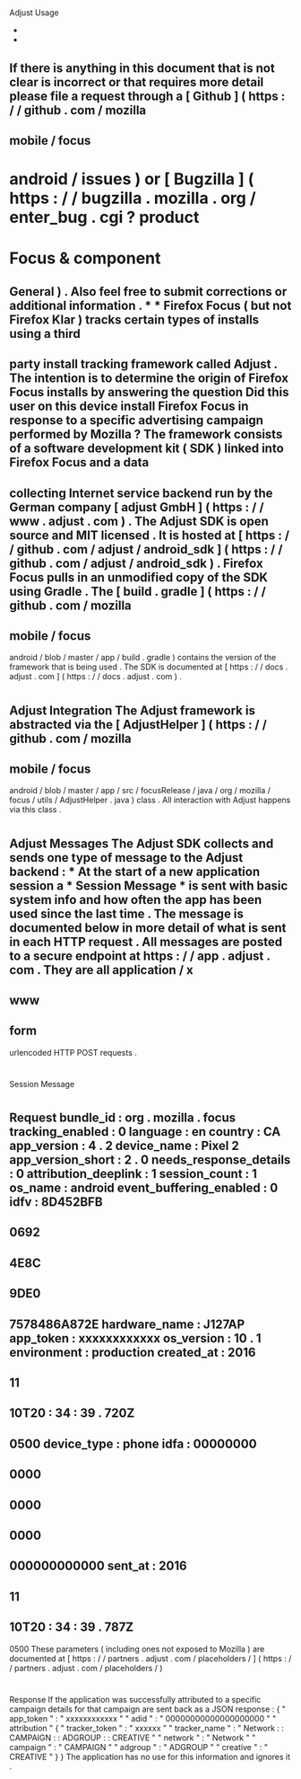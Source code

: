 #
Adjust
Usage
>
*
*
If
there
is
anything
in
this
document
that
is
not
clear
is
incorrect
or
that
requires
more
detail
please
file
a
request
through
a
[
Github
]
(
https
:
/
/
github
.
com
/
mozilla
-
mobile
/
focus
-
android
/
issues
)
or
[
Bugzilla
]
(
https
:
/
/
bugzilla
.
mozilla
.
org
/
enter_bug
.
cgi
?
product
=
Focus
&
component
=
General
)
.
Also
feel
free
to
submit
corrections
or
additional
information
.
*
*
Firefox
Focus
(
but
not
Firefox
Klar
)
tracks
certain
types
of
installs
using
a
third
-
party
install
tracking
framework
called
Adjust
.
The
intention
is
to
determine
the
origin
of
Firefox
Focus
installs
by
answering
the
question
Did
this
user
on
this
device
install
Firefox
Focus
in
response
to
a
specific
advertising
campaign
performed
by
Mozilla
?
The
framework
consists
of
a
software
development
kit
(
SDK
)
linked
into
Firefox
Focus
and
a
data
-
collecting
Internet
service
backend
run
by
the
German
company
[
adjust
GmbH
]
(
https
:
/
/
www
.
adjust
.
com
)
.
The
Adjust
SDK
is
open
source
and
MIT
licensed
.
It
is
hosted
at
[
https
:
/
/
github
.
com
/
adjust
/
android_sdk
]
(
https
:
/
/
github
.
com
/
adjust
/
android_sdk
)
.
Firefox
Focus
pulls
in
an
unmodified
copy
of
the
SDK
using
Gradle
.
The
[
build
.
gradle
]
(
https
:
/
/
github
.
com
/
mozilla
-
mobile
/
focus
-
android
/
blob
/
master
/
app
/
build
.
gradle
)
contains
the
version
of
the
framework
that
is
being
used
.
The
SDK
is
documented
at
[
https
:
/
/
docs
.
adjust
.
com
]
(
https
:
/
/
docs
.
adjust
.
com
)
.
#
#
Adjust
Integration
The
Adjust
framework
is
abstracted
via
the
[
AdjustHelper
]
(
https
:
/
/
github
.
com
/
mozilla
-
mobile
/
focus
-
android
/
blob
/
master
/
app
/
src
/
focusRelease
/
java
/
org
/
mozilla
/
focus
/
utils
/
AdjustHelper
.
java
)
class
.
All
interaction
with
Adjust
happens
via
this
class
.
#
#
Adjust
Messages
The
Adjust
SDK
collects
and
sends
one
type
of
message
to
the
Adjust
backend
:
*
At
the
start
of
a
new
application
session
a
*
Session
Message
*
is
sent
with
basic
system
info
and
how
often
the
app
has
been
used
since
the
last
time
.
The
message
is
documented
below
in
more
detail
of
what
is
sent
in
each
HTTP
request
.
All
messages
are
posted
to
a
secure
endpoint
at
https
:
/
/
app
.
adjust
.
com
.
They
are
all
application
/
x
-
www
-
form
-
urlencoded
HTTP
POST
requests
.
#
#
#
Session
Message
#
#
#
#
Request
bundle_id
:
org
.
mozilla
.
focus
tracking_enabled
:
0
language
:
en
country
:
CA
app_version
:
4
.
2
device_name
:
Pixel
2
app_version_short
:
2
.
0
needs_response_details
:
0
attribution_deeplink
:
1
session_count
:
1
os_name
:
android
event_buffering_enabled
:
0
idfv
:
8D452BFB
-
0692
-
4E8C
-
9DE0
-
7578486A872E
hardware_name
:
J127AP
app_token
:
xxxxxxxxxxxx
os_version
:
10
.
1
environment
:
production
created_at
:
2016
-
11
-
10T20
:
34
:
39
.
720Z
-
0500
device_type
:
phone
idfa
:
00000000
-
0000
-
0000
-
0000
-
000000000000
sent_at
:
2016
-
11
-
10T20
:
34
:
39
.
787Z
-
0500
These
parameters
(
including
ones
not
exposed
to
Mozilla
)
are
documented
at
[
https
:
/
/
partners
.
adjust
.
com
/
placeholders
/
]
(
https
:
/
/
partners
.
adjust
.
com
/
placeholders
/
)
#
#
#
#
Response
If
the
application
was
successfully
attributed
to
a
specific
campaign
details
for
that
campaign
are
sent
back
as
a
JSON
response
:
{
"
app_token
"
:
"
xxxxxxxxxxxx
"
"
adid
"
:
"
00000000000000000000
"
"
attribution
"
{
"
tracker_token
"
:
"
xxxxxx
"
"
tracker_name
"
:
"
Network
:
:
CAMPAIGN
:
:
ADGROUP
:
:
CREATIVE
"
"
network
"
:
"
Network
"
"
campaign
"
:
"
CAMPAIGN
"
"
adgroup
"
:
"
ADGROUP
"
"
creative
"
:
"
CREATIVE
"
}
}
The
application
has
no
use
for
this
information
and
ignores
it
.
